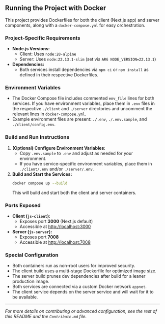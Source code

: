 ## Running the Project with Docker

This project provides Dockerfiles for both the client (Next.js app) and server components, along with a `docker-compose.yml` for easy orchestration.

### Project-Specific Requirements
- **Node.js Versions:**
  - Client: Uses `node:20-alpine`
  - Server: Uses `node:22.13.1-slim` (set via `ARG NODE_VERSION=22.13.1`)
- **Dependencies:**
  - Both services install dependencies via `npm ci` or `npm install` as defined in their respective Dockerfiles.

### Environment Variables
- The Docker Compose file includes commented `env_file` lines for both services. If you have environment variables, place them in `.env` files in the respective `./client` and `./server` directories and uncomment the relevant lines in `docker-compose.yml`.
- Example environment files are present: `./.env`, `./.env.sample`, and `./client/config.env`.

### Build and Run Instructions
1. **(Optional) Configure Environment Variables:**
   - Copy `.env.sample` to `.env` and adjust as needed for your environment.
   - If you have service-specific environment variables, place them in `./client/.env` and/or `./server/.env`.
2. **Build and Start the Services:**
   ```sh
   docker compose up --build
   ```
   This will build and start both the client and server containers.

### Ports Exposed
- **Client (`js-client`):**
  - Exposes port **3000** (Next.js default)
  - Accessible at [http://localhost:3000](http://localhost:3000)
- **Server (`js-server`):**
  - Exposes port **7008**
  - Accessible at [http://localhost:7008](http://localhost:7008)

### Special Configuration
- Both containers run as non-root users for improved security.
- The client build uses a multi-stage Dockerfile for optimized image size.
- The server build prunes dev dependencies after build for a leaner production image.
- Both services are connected via a custom Docker network `appnet`.
- The client service depends on the server service and will wait for it to be available.

---

*For more details on contributing or advanced configuration, see the rest of this README and the `Contribute.md` file.*
